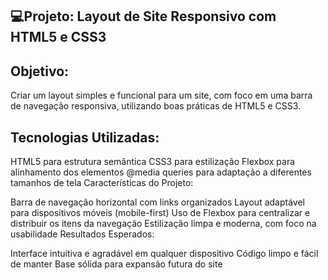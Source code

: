  <h2>   💻Projeto: Layout de Site Responsivo com HTML5 e CSS3</h2> 
<h2>Objetivo:</h2>
Criar um layout simples e funcional para um site, com foco em uma barra de navegação responsiva, utilizando boas práticas de HTML5 e CSS3. <br>

<h2>Tecnologias Utilizadas:</h2>

HTML5 para estrutura semântica
CSS3 para estilização
Flexbox para alinhamento dos elementos
@media queries para adaptação a diferentes tamanhos de tela
Características do Projeto:

Barra de navegação horizontal com links organizados
Layout adaptável para dispositivos móveis (mobile-first)
Uso de Flexbox para centralizar e distribuir os itens da navegação
Estilização limpa e moderna, com foco na usabilidade
Resultados Esperados:

Interface intuitiva e agradável em qualquer dispositivo
Código limpo e fácil de manter
Base sólida para expansão futura do site
